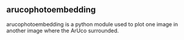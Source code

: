 ## arucophotoembedding

arucophotoembedding is a python module used to plot one image in another image where the ArUco surrounded.

